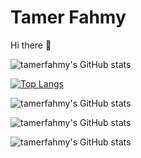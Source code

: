# Tamer Fahmy


Hi there 👋

![tamerfahmy's GitHub stats](https://github-profile-summary-cards.vercel.app/api/cards/profile-details?username=tamerfahmy&theme=vue)

[![Top Langs](https://github-readme-stats.vercel.app/api/top-langs/?username=tamerfahmy&layout=compact&langs_count=10)](https://github.com/tamerfahmy/github-readme-stats)

![tamerfahmy's GitHub stats](https://github-readme-stats.vercel.app/api?username=tamerfahmy&show_icons=true&count_private=true&hide=contribs&include_all_commits=true)

![tamerfahmy's GitHub stats](https://github-readme-streak-stats.herokuapp.com/?user=tamerfahmy)

![tamerfahmy's GitHub stats](https://github-profile-trophy.vercel.app/?username=tamerfahmy)
